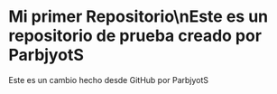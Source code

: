 # Mi primer Repositorio\nEste es un repositorio de prueba creado por ParbjyotS
Este es un cambio hecho desde GitHub por ParbjyotS
